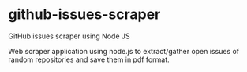 # github-issues-scraper
GitHub issues scraper using Node JS

Web scraper application using node.js to extract/gather open issues of random repositories and save them in pdf format.


